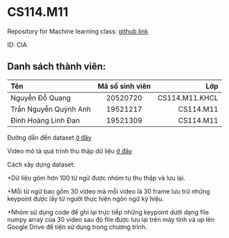 # CS114.M11
Repository for Machine learning class: [github link](https://github.com/quangcrazymen/CS114.M11)

ID: CIA
## **Danh sách thành viên:**

| Tên | Mã số sinh viên | Lớp |
|:-------- |:--------:| --------:|
| Nguyễn Đỗ Quang     |  20520720   |     CS114.M11.KHCL |
| Trần Nguyễn Quỳnh Anh     |   19521217   |     CS114.M11 |
| Đinh Hoàng Linh Đan     |  19521309   |     CS114.M11 |

Đường dẫn đến dataset [ở đây](https://drive.google.com/drive/folders/1n4ph7SsSObwNpTP0any4A3F5Jt8yPoYr?usp=sharing)

Video mô tả quá trình thu thập dữ liệu [ở đây](https://www.youtube.com/watch?v=OtYqdR_DgNQ)

Cách xây dựng dataset:

+Dữ liệu gôm hơn 100 từ ngữ được nhóm tự thu thập và lưu lại.

+Mỗi từ ngữ bao gồm 30 video mà mỗi video là 30 frame lưu trữ những keypoint được lấy từ người thực hiện ngôn ngữ ký hiệu.

+Nhóm sử dụng code để ghi lại trực tiếp những keypoint dưới dạng file numpy array của 30 video sau đó file được lưu lại trên máy tính và up lên Google Drive để tiện sử dụng trong chương trình.
